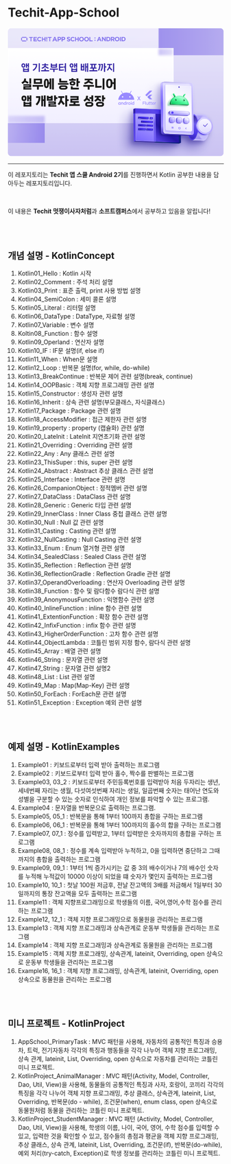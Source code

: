 # Techit-App-School
![Alt text](image-1.png)

--------------------------

이 레포지토리는 **Techit 앱 스쿨 Android 2기**를 진행하면서 Kotlin 공부한 내용을 담아두는 레포지토리입니다. 

<br>

이 내용은 **Techit 멋쟁이사자처럼**과 **소프트캠퍼스**에서 공부하고 있음을 알립니다!

<br>
<br>

## 개념 설명 - KotlinConcept
1. Kotlin01_Hello : Kotlin 시작 
2. Kotlin02_Comment : 주석 처리 설명
3. Kotlin03_Print : 표준 출력, print 사용 방법 설명
4. Kotlin04_SemiColon : 세미 콜론 설명
5. Kotlin05_Literal : 리터럴 설명
6. Kotlin06_DataType : DataType, 자료형 설명
7. Kotlin07_Variable : 변수 설명
8. Koltin08_Function : 함수 설명
9. Kotlin09_Operland : 연산자 설명
10. Kotlin10_IF : IF문 설명(if, else if)
11. Kotlin11_When : When문 설명
12. Kotlin12_Loop : 반복문 설명(for, while, do-while)
13. Kotlin13_BreakContinue : 반복문 제어 관련 설명(break, continue)
14. Kotlin14_OOPBasic : 객체 지향 프로그래밍 관련 설명
15. Kotlin15_Constructor : 생성자 관련 설명
16. Kotlin16_Inherit : 상속 관련 설명(부모클래스, 자식클래스)
17. Kotlin17_Package : Package 관련 설명
18. Kotlin18_AccessModifier : 접근 제한자 관련 설명
19. Kotlin19_property : property (캡슐화) 관련 설명
20. Kotlin20_LateInit : LateInit 지연초기화 관련 설명
21. Kotlin21_Overriding : Overriding 관련 설명
22. Kotlin22_Any : Any 클래스 관련 설명
23. Kotlin23_ThisSuper : this, super 관련 설명
24. Kotlin24_Abstract : Abstract 추상 클래스 관련 설명
25. Kotlin25_Interface : Interface 관련 설명
26. Kotlin26_CompanionObject : 정적멤버 관련 설명
27. Kotlin27_DataClass : DataClass 관련 설명
28. Kotlin28_Generic : Generic 타입 관련 설명
29. Kotlin29_InnerClass : Inner Class 중첩 클래스 관련 설명
30. Kotlin30_Null : Null 값 관련 설명
31. Kotlin31_Casting : Casting 관련 설명
32. Kotlin32_NullCasting : Null Casting 관련 설명
33. Kotlin33_Enum : Enum 열거형 관련 설명
34. Kotlin34_SealedClass : Sealed Class 관련 설명
35. Kotlin35_Reflection : Reflection 관련 설명
36. Kotlin36_ReflectionGradle : Reflection Gradle 관련 설명
37. Kotlin37_OperandOverloading : 연산자 Overloading 관련 설명
38. Kotlin38_Function : 함수 및 람다함수 람다식 관련 설명
39. Kotlin39_AnonymousFunction : 익명함수 관련 설명
40. Kotlin40_InlineFunction : inline 함수 관련 설명
41. Kotlin41_ExtentionFunction : 확장 함수 관련 설명
42. Kotlin42_InfixFunction : infix 함수 관련 설명
43. Kotlin43_HigherOrderFunction : 고차 함수 관련 설명
44. Kotlin44_ObjectLambda : 코틀린 범위 지정 함수, 람다식 관련 설명
45. Kotlin45_Array : 배열 관련 설명
46. Kotlin46_String : 문자열 관련 설명
47. Kotlin47_String : 문자열 관련 설명2
48. Kotlin48_List : List 관련 설명
49. Kotlin49_Map : Map(Map-Key) 관련 설명
50. Kotlin50_ForEach : ForEach문 관련 설명
51. Kotlin51_Exception : Exception 예외 관련 설명

<br>
<br>

## 예제 설명 - KotlinExamples
1. Example01 : 키보드로부터 입력 받아 출력하는 프로그램
2. Example02 : 키보드로부터 입력 받아 홀수, 짝수를 판별하는 프로그램
3. Example03, 03_2 : 키보드로부터 주민등록번호를 입력받아 처음 두자리는 생년, 세네번째 자리는 생월, 다섯여섯번째 자리는 생일, 일곱번째 숫자는 태어난 연도와 성별을 구분할 수 있는 숫자로 인식하여 개인 정보를 파악할 수 있는 프로그램.
4. Example04 : 문자열을 반복문으로 출력하는 프로그램.
5. Example05, 05_1 : 반복문을 통해 1부터 100까지 총합을 구하는 프로그램
6. Example06, 06_1 : 반복문을 통해 1부터 100까지의 홀수의 합을 구하는 프로그램
7. Example07, 07_1 : 정수를 입력받고, 1부터 입력받은 숫자까지의 총합을 구하는 프로그램
8. Example08, 08_1 : 정수를 계속 입력받아 누적하고, 0을 입력하면 중단하고 그때까지의 총합을 출력하는 프로그램
9. Example09, 09_1 : 1부터 1씩 증가시키는 값 중 3의 배수이거나 7의 배수인 숫자를 누적해 누적값이 10000 이상이 되었을 떄 숫자가 몇인지 출력하는 프로그램
10. Example10, 10_1 : 첫날 100원 저금후, 전날 잔고액의 3배를 저금해서 1일부터 30일까지의 통장 잔고액을 모두 출력하는 프로그램
11. Example11 : 객체 지향프로그래밍으로 학생들의 이름, 국어,영어,수학 점수를 관리하는 프로그램
12. Example12, 12_1 : 객체 지향 프로그래밍으로 동물원을 관리하는 프로그램
13. Example13 : 객체 지향 프로그래밍과 상속관계로 운동부 학생들을 관리하는 프로그램
14. Example14 : 객체 지향 프로그래밍과 상속관계로 동물원을 관리하는 프로그램
15. Example15 : 객체 지향 프로그래밍, 상속관계, lateinit, Overriding, open 상속으로 운동부 학생들을 관리하는 프로그램
16. Example16, 16_1 : 객체 지향 프로그래밍, 상속관계, lateinit, Overriding, open 상속으로 동물원을 관리하는 프로그램

<br>
<br>

## 미니 프로젝트 - KotlinProject
1. AppSchool_PrimaryTask : MVC 패턴을 사용해, 자동차의 공통적인 특징과 승용차, 트럭, 전기자동차 각각의 특징과 행동들을 각각 나누어 객체 지향 프로그래밍, 상속 관계, lateinit, List, Overriding, open 상속으로 자동차를 관리하는 코틀린 미니 프로젝트.
2. KotlinProject_AnimalManager : MVC 패턴(Activity, Model, Controller, Dao, Util, View)을 사용해, 동물들의 공통적인 특징과 사자, 호랑이, 코끼리 각각의 특징을 각각 나누어 객체 지향 프로그래밍, 추상 클래스, 상속관계, lateinit, List, Overriding, 반복문(do - while), 조건문(when), enum class, open 상속으로 동물원처럼 동물을 관리하는 코틀린 미니 프로젝트.  
3. KotlinProject_StudentManager : MVC 패턴 (Activity, Model, Controller, Dao, Util, View)을 사용해, 학생의 이름, 나이, 국어, 영어, 수학 점수를 입력할 수 있고, 입력한 것을 확인할 수 있고, 점수들의 총점과 평균을 객체 지향 프로그래밍, 추상 클래스, 상속 관계, lateinit, List, Overriding, 조건문(if), 반복문(do-while), 예외 처리(try-catch, Exception)로 학생 정보를 관리하는 코틀린 미니 프로젝트. 
